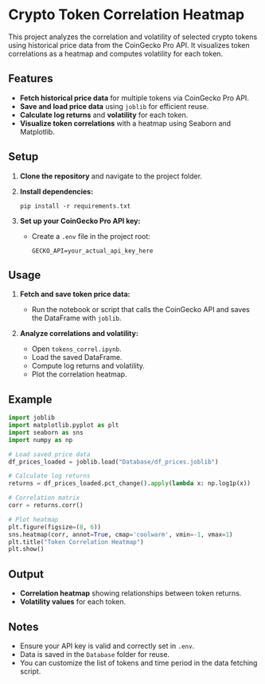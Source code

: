 # Crypto Token Correlation Heatmap

This project analyzes the correlation and volatility of selected crypto tokens using historical price data from the CoinGecko Pro API. It visualizes token correlations as a heatmap and computes volatility for each token.

## Features

- **Fetch historical price data** for multiple tokens via CoinGecko Pro API.
- **Save and load price data** using `joblib` for efficient reuse.
- **Calculate log returns** and **volatility** for each token.
- **Visualize token correlations** with a heatmap using Seaborn and Matplotlib.

## Setup

1. **Clone the repository** and navigate to the project folder.

2. **Install dependencies:**
    ```
    pip install -r requirements.txt
    ```

3. **Set up your CoinGecko Pro API key:**
    - Create a `.env` file in the project root:
      ```
      GECKO_API=your_actual_api_key_here
      ```

## Usage

1. **Fetch and save token price data:**
    - Run the notebook or script that calls the CoinGecko API and saves the DataFrame with `joblib`.

2. **Analyze correlations and volatility:**
    - Open `tokens_correl.ipynb`.
    - Load the saved DataFrame.
    - Compute log returns and volatility.
    - Plot the correlation heatmap.

## Example

```python
import joblib
import matplotlib.pyplot as plt
import seaborn as sns
import numpy as np

# Load saved price data
df_prices_loaded = joblib.load("Database/df_prices.joblib")

# Calculate log returns
returns = df_prices_loaded.pct_change().apply(lambda x: np.log1p(x))

# Correlation matrix
corr = returns.corr()

# Plot heatmap
plt.figure(figsize=(8, 6))
sns.heatmap(corr, annot=True, cmap='coolwarm', vmin=-1, vmax=1)
plt.title("Token Correlation Heatmap")
plt.show()
```

## Output

- **Correlation heatmap** showing relationships between token returns.
- **Volatility values** for each token.

## Notes

- Ensure your API key is valid and correctly set in `.env`.
- Data is saved in the `Database` folder for reuse.
- You can customize the list of tokens and time period in the data fetching script.

##